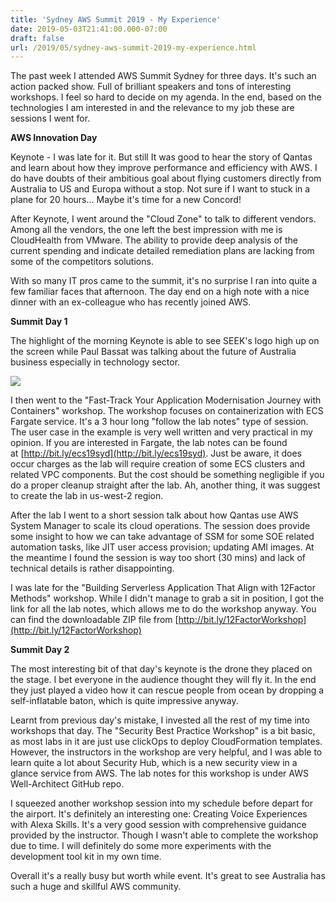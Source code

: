 ```yaml
---
title: 'Sydney AWS Summit 2019 - My Experience'
date: 2019-05-03T21:41:00.000-07:00
draft: false
url: /2019/05/sydney-aws-summit-2019-my-experience.html
---
```


  

The past week I attended AWS Summit Sydney for three days. It's such an action packed show. Full of brilliant speakers and tons of interesting workshops. I feel so hard to decide on my agenda. In the end, based on the technologies I am interested in and the relevance to my job these are sessions I went for.

  

**AWS Innovation Day**

Keynote - I was late for it. But still It was good to hear the story of Qantas and learn about how they improve performance and efficiency with AWS. I do have doubts of their ambitious goal about flying customers directly from Australia to US and Europa without a stop. Not sure if I want to stuck in a plane for 20 hours... Maybe it's time for a new Concord!  

  

After Keynote, I went around the "Cloud Zone" to talk to different vendors. Among all the vendors, the one left the best impression with me is CloudHealth from VMware. The ability to provide deep analysis of the current spending and indicate detailed remediation plans are lacking from some of the competitors solutions. 

  

With so many IT pros came to the summit, it's no surprise I ran into quite a few familiar faces that afternoon. The day end on a high note with a nice dinner with an ex-colleague who has recently joined AWS. 

  

**Summit Day 1**

The highlight of the morning Keynote is able to see SEEK's logo high up on the screen while Paul Bassat was talking about the future of Australia business especially in technology sector. 

[![](https://3.bp.blogspot.com/-HZ9zN-XVHFQ/XM0X3WFZibI/AAAAAAAAKhI/A9nbSK3qbQ8a5fjoMMQ0Yzelop_eB4lEQCLcBGAs/s320/IMG_5237.JPG)](https://3.bp.blogspot.com/-HZ9zN-XVHFQ/XM0X3WFZibI/AAAAAAAAKhI/A9nbSK3qbQ8a5fjoMMQ0Yzelop_eB4lEQCLcBGAs/s1600/IMG_5237.JPG)

  

I then went to the "Fast-Track Your Application Modernisation Journey with Containers" workshop. The workshop focuses on containerization with ECS Fargate service. It's a 3 hour long "follow the lab notes" type of session. The user case in the example is very well written and very practical in my opinion. If you are interested in Fargate, the lab notes can be found at [http://bit.ly/ecs19syd](http://bit.ly/ecs19syd). Just be aware, it does occur charges as the lab will require creation of some ECS clusters and related VPC components. But the cost should be something negligible if you do a proper cleanup straight after the lab. Ah, another thing, it was suggest to create the lab in us-west-2 region.

  

After the lab I went to a short session talk about how Qantas use AWS System Manager to scale its cloud operations. The session does provide some insight to how we can take advantage of SSM for some SOE related automation tasks, like JIT user access provision; updating AMI images. At the meantime I found the session is way too short (30 mins) and lack of technical details is rather disappointing. 

  

I was late for the "Building Serverless Application That Align with 12Factor Methods" workshop. While I didn't manage to grab a sit in position, I got the link for all the lab notes, which allows me to do the workshop anyway. You can find the downloadable ZIP file from [http://bit.ly/12FactorWorkshop](http://bit.ly/12FactorWorkshop)

  

**Summit Day 2**

The most interesting bit of that day's keynote is the drone they placed on the stage. I bet everyone in the audience thought they will fly it. In the end they just played a video how it can rescue people from ocean by dropping a self-inflatable baton, which is quite impressive anyway.

  

Learnt from previous day's mistake, I invested all the rest of my time into workshops that day. The "Security Best Practice Workshop" is a bit basic, as most labs in it are just use clickOps to deploy CloudFormation templates. However, the instructors in the workshop are very helpful, and I was able to learn quite a lot about Security Hub, which is a new security view in a glance service from AWS. The lab notes for this workshop is under AWS Well-Architect GitHub repo.

  

I squeezed another workshop session into my schedule before depart for the airport. It's definitely an interesting one: Creating Voice Experiences with Alexa Skills. It's a very good session with comprehensive guidance provided by the instructor. Though I wasn't able to complete the workshop due to time. I will definitely do some more experiments with the development tool kit in my own time. 

  

Overall it's a really busy but worth while event. It's great to see Australia has such a huge and skillful AWS community.
